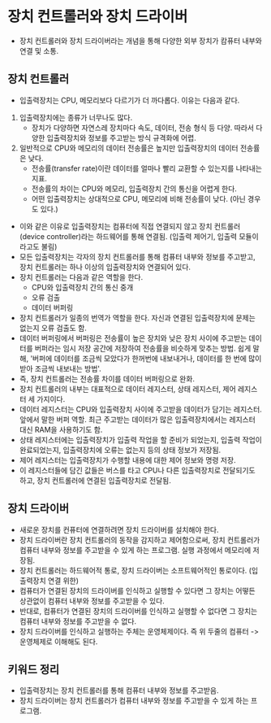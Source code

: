 # 장치 컨트롤러와 장치 드라이버
- 장치 컨트롤러와 장치 드라이버라는 개념을 통해 다양한 외부 장치가 캄퓨터 내부와 연결 및 소통.

## 장치 컨트롤러
- 입출력장치는 CPU, 메모리보다 다르기가 더 까다롭다. 이유는 다음과 같다.
1. 입출력장치에는 종류가 너무나도 많다.
   - 장치가 다양하면 자연스레 장치마다 속도, 데이터, 전송 형식 등 다양. 따라서 다양한 입출력장치와 정보를 주고받는 방식 규격화에 어렵.
2. 일반적으로 CPU와 메모리의 데이터 전송률은 높지만 입출력장치의 데이터 전송률은 낮다.
   - 전송률(transfer rate)이란 데이터를 얼마나 빨리 교환할 수 있는지를 나타내는 지표.
   - 전송률의 차이는 CPU와 메모리, 입출력장치 간의 통신을 어렵게 한다.
   - 어떤 입출력장치는 상대적으로 CPU, 메모리에 비해 전송률이 낮다. (아닌 경우도 있다.) 
- 이와 같은 이유로 입출력장치는 컴퓨터에 직접 연결되지 않고 장치 컨트롤러(device controller)라는 하드웨어를 통해 연결됨. (입출력 제어기, 입출력 모듈이라고도 불림)
- 모든 입출력장치는 각자의 장치 컨트롤러를 통해 컴퓨터 내부와 정보를 주고받고, 장치 컨트롤러는 하나 이상의 입출력장치와 연결되어 있다.
- 장치 컨트롤러는 다음과 같은 역할을 한다.
  - CPU와 입출력장치 간의 통신 중개
  - 오류 검출
  - 데이터 버퍼링
- 장치 컨트롤러가 일종의 번역가 역할을 한다. 자신과 연결된 입출력장치에 문제는 없는지 오류 검출도 함.
- 데이터 버퍼링에서 버퍼링은 전송률이 높은 장치와 낮은 장치 사이에 주고받는 데이터를 버퍼라는 임시 저장 공간에 저장하여 전송률을 비슷하게 맞추는 방법. 쉽게 말해, 
'버퍼에 데이터를 조금씩 모았다가 한꺼번에 내보내거나, 데이터를 한 번에 많이 받아 조금씩 내보내는 방법'.
- 즉, 장치 컨트롤러는 전송률 차이를 데이터 버퍼링으로 완화.
- 장치 컨트롤러의 내부는 대표적으로 데이터 레지스터, 상태 레지스터, 제어 레지스터 세 가지이다.
- 데이터 레지스터는 CPU와 입출력장치 사이에 주고받을 데이터가 담기는 레지스터. 앞에서 말한 버퍼 역할. 최근 주고받는 데이터가 많은 입출력장치에서는 레지스터 대신 RAM을 사용하기도 함.
- 상태 레지스터에는 입출력장치가 입출력 작업을 할 준비가 되었는지, 입출력 작업이 완료되었는지, 입출력장치에 오류는 없는지 등의 상태 정보가 저장됨.
- 제어 레지스터는 입출력장치가 수행할 내용에 대한 제어 정보와 명령 저장.
- 이 레지스터들에 담긴 값들은 버스를 타고 CPU나 다른 입출력장치로 전달되기도 하고, 장치 컨트롤러에 연결된 입출력장치로 전달됨.

## 장치 드라이버
- 새로운 장치를 컨퓨터에 연결하려면 장치 드라이버를 설치해야 한다.
- 장치 드라이버란 장치 컨트롤러의 동작을 감지하고 제어함으로써, 장치 컨트롤러가 컴퓨터 내부와 정보를 주고받을 수 있게 하는 프로그램. 실행 과정에서 메모리에 저장됨.
- 장치 컨트롤러는 하드웨어적 통로, 장치 드라이버는 소프트웨어적인 통로이다. (입출력장치 연결 위한)
- 컴퓨터가 연결된 장치의 드라이버를 인식하고 실행할 수 있다면 그 장치는 어떻든 상관없이 컴퓨터 내부와 정보를 주고받을 수 있다.
- 반대로, 컴퓨터가 연결된 장치의 드라이버를 인식하고 실행할 수 없다면 그 장치는 컴퓨터 내부와 정보를 주고받을 수 없다.
- 장치 드라이버를 인식하고 실행하는 주체는 운영체제이다. 즉 위 두줄의 컴퓨터 -> 운영체제로 이해해도 된다.

## 키워드 정리
- 입출력장치는 장치 컨트롤러를 통해 컴퓨터 내부와 정보를 주고받음.
- 장치 드라이버는 장치 컨트롤러가 컴퓨터 내부와 정보를 주고받을 수 있게 하는 프로그램.
